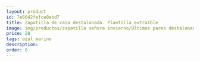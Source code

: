 ```yaml
---
layout: product
id: 7e6642fefce8ebd7
title: Zapatilla de casa destalonada. Plantilla extraíble 
image: img/productos/zapatilla señora invierno/Últimos pares destalonada/Zapatilla de casa destalonada. Plantilla extraíble =28=azul marino.webp
price: 28
tags: azul marino
description: 
order: 0
---
```

